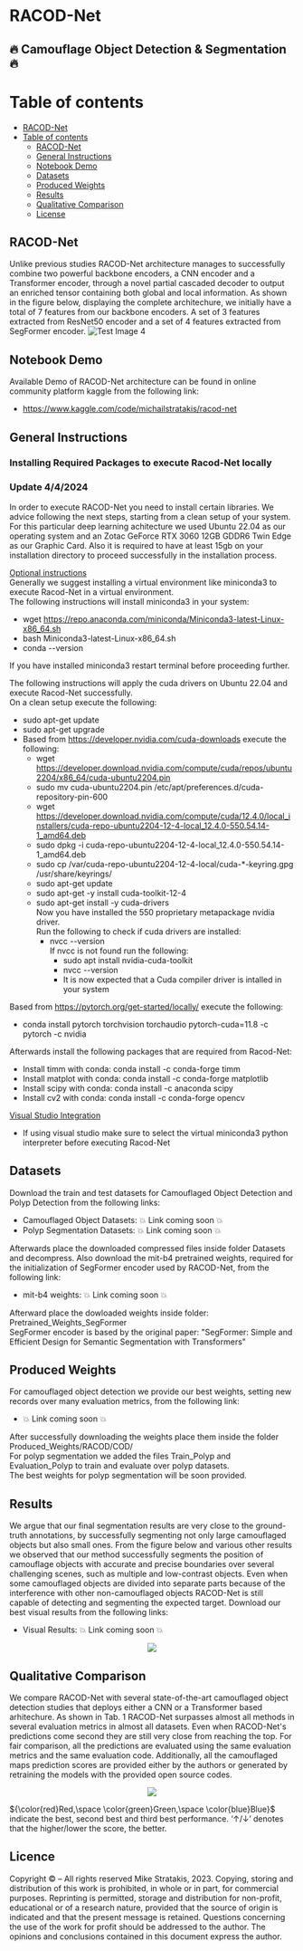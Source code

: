 # RACOD-Net
## :fire: Camouflage Object Detection & Segmentation  :fire: 
# Table of contents
- [RACOD-Net](#racod-net)
- [Table of contents](#table-of-contents)
  - [RACOD-Net ](#racod-net-)
  - [General Instructions ](#general-instructions-)
  - [Notebook Demo](#notebook-demo-)
  - [Datasets ](#datasets-)
  - [Produced Weights ](#produced-weights--)
  - [Results ](#Results-)
  - [Qualitative Comparison ](#qualitative-comparison-)
  - [License ](#licence-)
  
## RACOD-Net <a name="introduction"></a>
Unlike previous studies RACOD-Net architecture manages to successfully combine two powerful backbone encoders, a CNN encoder and a Transformer encoder, through a novel partial cascaded decoder to output an enriched tensor containing both global and local information.
As shown in the figure below, displaying the complete architechure, we initially have a total of 7 features from our backbone encoders. A set of 3 features extracted from ResNet50 encoder and a set of 4 features extracted from SegFormer encoder.
![Test Image 4](https://github.com/mikestratakis/RACOD-Net/blob/master/ShowCase-RACOD-Net/completearch.png)

## Notebook Demo <a name="Notebook-Demo"></a>

Available Demo of RACOD-Net architecture can be found in online community platform kaggle from the following link:
- https://www.kaggle.com/code/michailstratakis/racod-net

## General Instructions <a name="General Instructions"></a>
### Installing Required Packages to execute Racod-Net locally
### Update 4/4/2024
In order to execute RACOD-Net you need to install certain libraries. We advice following the next steps, starting from a clean setup of your system. For this particular deep learning achitecture we used Ubuntu 22.04 as our operating system and an Zotac GeForce RTX 3060 12GB GDDR6 Twin Edge as our Graphic Card. 
Also it is required to have at least 15gb on your installation directory to proceed successfully in the installation process.

<ins>Optional instructions</ins><br>
Generally we suggest installing a virtual environment like miniconda3 to execute Racod-Net in a virtual environment.<br>
The following instructions will install miniconda3 in your system:
  - wget https://repo.anaconda.com/miniconda/Miniconda3-latest-Linux-x86_64.sh
  - bash Miniconda3-latest-Linux-x86_64.sh
  - conda --version

If you have installed miniconda3 restart terminal before proceeding further.

The following instructions will apply the cuda drivers on Ubuntu 22.04 and execute Racod-Net successfully.<br>
On a clean setup execute the following:
- sudo apt-get update
- sudo apt-get upgrade
- Based from https://developer.nvidia.com/cuda-downloads execute the following:
  - wget https://developer.download.nvidia.com/compute/cuda/repos/ubuntu2204/x86_64/cuda-ubuntu2204.pin
  - sudo mv cuda-ubuntu2204.pin /etc/apt/preferences.d/cuda-repository-pin-600
  - wget https://developer.download.nvidia.com/compute/cuda/12.4.0/local_installers/cuda-repo-ubuntu2204-12-4-local_12.4.0-550.54.14-1_amd64.deb
  - sudo dpkg -i cuda-repo-ubuntu2204-12-4-local_12.4.0-550.54.14-1_amd64.deb
  - sudo cp /var/cuda-repo-ubuntu2204-12-4-local/cuda-*-keyring.gpg /usr/share/keyrings/
  - sudo apt-get update
  - sudo apt-get -y install cuda-toolkit-12-4
  - sudo apt-get install -y cuda-drivers <br>
  Now you have installed the 550 proprietary metapackage nvidia driver.<br>
  Run the following to check if cuda drivers are installed:
    - nvcc --version<br>
    If nvcc is not found run the following:
      - sudo apt install nvidia-cuda-toolkit
      - nvcc --version 
      - It is now expected that a Cuda compiler driver is intalled in your system

Based from https://pytorch.org/get-started/locally/ execute the following:
  - conda install pytorch torchvision torchaudio pytorch-cuda=11.8 -c pytorch -c nvidia

Afterwards install the following packages that are required from Racod-Net:
  - Install timm with conda: conda install -c conda-forge timm
  - Install matplot with conda: conda install -c conda-forge matplotlib
  - Install scipy with conda: conda install -c anaconda scipy
  - Install cv2 with conda: conda install -c conda-forge opencv

<ins>Visual Studio Integration</ins>
  - If using visual studio make sure to select the virtual miniconda3 python interpreter before executing Racod-Net

## Datasets <a name="Datasets"></a>
Download the train and test datasets for Camouflaged Object Detection and Polyp Detection from the following links:
- Camouflaged Object Datasets: :boom: Link coming soon :boom:
- Polyp Segmentation Datasets: :boom: Link coming soon :boom:

Afterwards place the downloaded compressed files inside folder Datasets and decompress.
Also download the mit-b4 pretrained weights, required for the initialization of SegFormer encoder used by RACOD-Net, from the following link:
- mit-b4 weights: :boom: Link coming soon :boom:

Afterward place the dowloaded weights inside folder: Pretrained_Weights_SegFormer <br/>
SegFormer encoder is based by the original paper: "SegFormer: Simple and Efficient Design for Semantic Segmentation with Transformers"

## Produced Weights  <a name="Produced Weights"></a>
For camouflaged object detection we provide our best weights, setting new records over many evaluation metrics, from the following link:
- :boom: Link coming soon :boom:

After successfully downloading the weights place them inside the folder Produced_Weights/RACOD/COD/ <br/>
For polyp segmentation we added the files Train_Polyp and Evaluation_Polyp to train and evaluate over polyp datasets. <br/>
The best weights for polyp segmentation will be soon provided.


## Results <a name="Results"></a>
We argue that our final segmentation results are very close to the ground-truth annotations, by successfully segmenting not only large camouflaged objects but also small ones. From the figure below and various other results we observed that our method successfully segments the position of camouflage objects with accurate and precise boundaries over several challenging scenes, such as multiple and low-contrast objects. Even when some camouflaged objects are divided into separate parts because of the interference with other non-camouflaged objects RACOD-Net is still capable of detecting and segmenting the expected target.
Download our best visual results from the following links:
- Visual Results: :boom: Link coming soon :boom:

<p align="center">
  <img src="https://github.com/mikestratakis/RACOD-Net/blob/master/ShowCase-RACOD-Net/visual_results.png" />
</p>

## Qualitative Comparison <a name="Qualitative Comparison"></a>
We compare RACOD-Net with several state-of-the-art camouflaged object detection studies that deploys either a CNN or a Transformer based arhitechure. As shown in Tab. 1 RACOD-Net surpasses almost all methods in several evaluation metrics in almost all datasets. Even when RACOD-Net's predictions come second they are still very close from reaching the top.
For fair comparison, all the predictions are evaluated using the same evaluation metrics and the same evaluation code. Additionally, all the camouflaged maps prediction scores are provided either by the authors or generated
by retraining the models with the provided open source codes.
<p align="center">
  <img src="https://github.com/mikestratakis/RACOD-Net/blob/master/ShowCase-RACOD-Net/quantitative_results.png" />
</p>

${\color{red}Red,\space \color{green}Green,\space \color{blue}Blue}$  indicate the best, second best and third best performance. ‘↑/↓’ denotes that the higher/lower the score, the better.

## Licence <a name="Licence"></a>
Copyright © – All rights reserved Mike Stratakis, 2023.
    Copying, storing and distribution of this work is prohibited,
    in whole or in part, for commercial purposes. Reprinting is permitted,
    storage and distribution for non-profit, educational or
    of a research nature, provided that the source of origin is indicated and that
    the present message is retained. Questions concerning the use of the work
    for profit should be addressed to the author.
    The opinions and conclusions contained in this document express
    the author.
